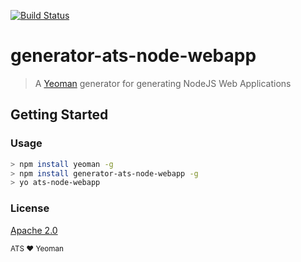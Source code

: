  [![Build Status](https://secure.travis-ci.org/atsid/generator-ats-node-webapp.png?branch=master)](https://travis-ci.org/atsid/generator-ats-node-webapp)
 
# generator-ats-node-webapp
> A [Yeoman](http://yeoman.io) generator for generating NodeJS Web Applications 

## Getting Started

### Usage
```bash
> npm install yeoman -g
> npm install generator-ats-node-webapp -g
> yo ats-node-webapp
```

### License
[Apache 2.0](https://www.apache.org/licenses/LICENSE-2.0)

<sub>ATS ❤ Yeoman</sub>
